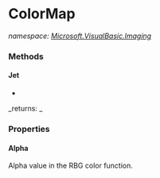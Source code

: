 ﻿
# ColorMap
_namespace: [Microsoft.VisualBasic.Imaging](N-Microsoft.VisualBasic.Imaging.md)_



### Methods

#### Jet
*

_returns: _


### Properties

#### Alpha
Alpha value in the RBG color function.

